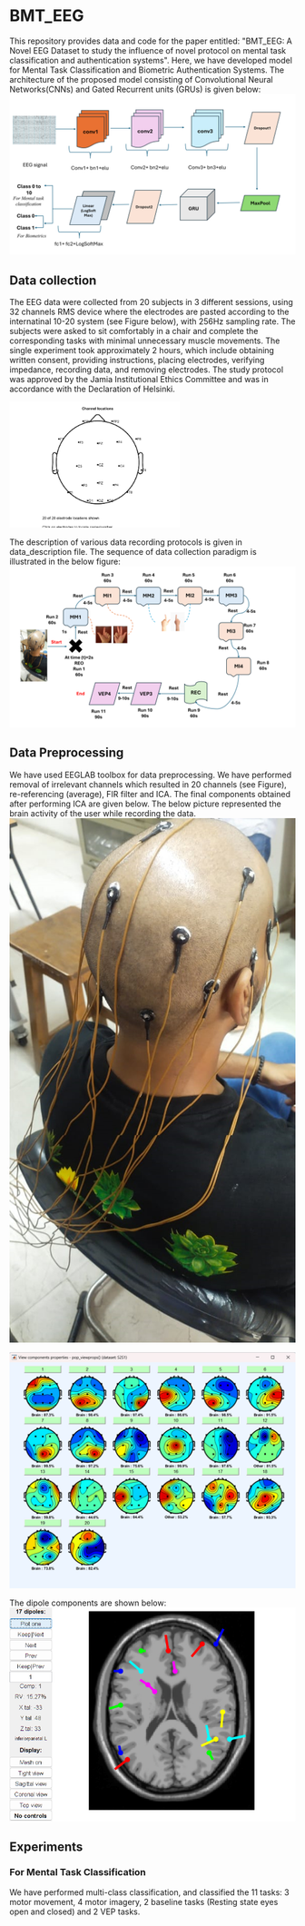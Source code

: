 # BMT_EEG
This repository provides data and code for the paper entitled: "BMT_EEG: A Novel EEG Dataset to study the influence of novel protocol on mental task classification and authentication systems".
Here, we have developed model for Mental Task Classification and Biometric Authentication Systems. The architecture of the proposed model consisting of Convolutional Neural Networks(CNNs) and Gated Recurrent units (GRUs) is given below:
![Alt text](eeg_cnn_gru_architecture.png)

## Data collection
The EEG data were collected from 20 subjects in 3 different sessions, using 32 channels RMS device where the electrodes are pasted according to the internatinal 10-20 system (see Figure below), with 256Hz sampling rate. The subjects were asked to sit comfortably in a chair and complete the corresponding tasks with minimal unnecessary muscle movements. The single experiment took approximately 2 hours, which include obtaining written consent, providing instructions, placing electrodes, verifying impedance, recording data, and removing electrodes. The study protocol was approved by the Jamia Institutional Ethics Committee and was in accordance with the Declaration of Helsinki.

<img src="electrodes_by_name.png" alt="Alt text" width="300">

The description of various data recording protocols is given in data_description file. The sequence of data collection paradigm is illustrated in the below figure:
![Alt text](final_diagram_data_sequence.png)

## Data Preprocessing
We have used EEGLAB toolbox for data preprocessing. We have performed removal of irrelevant channels which resulted in 20 channels (see Figure), re-referencing (average), FIR filter and ICA. The final components obtained after performing ICA are given below. The below picture represented the brain activity of the user while recording the data.
![Alt text](electrode_placement.png)

![Alt text](all_components_brain_activity.png) 

The dipole components are shown below:
![Alt text](component_dipole.png)
## Experiments
### For Mental Task Classification
We have performed multi-class classification, and classified the 11 tasks: 3 motor movement, 4 motor imagery, 2 baseline tasks (Resting state eyes open and closed) and 2 VEP tasks.

